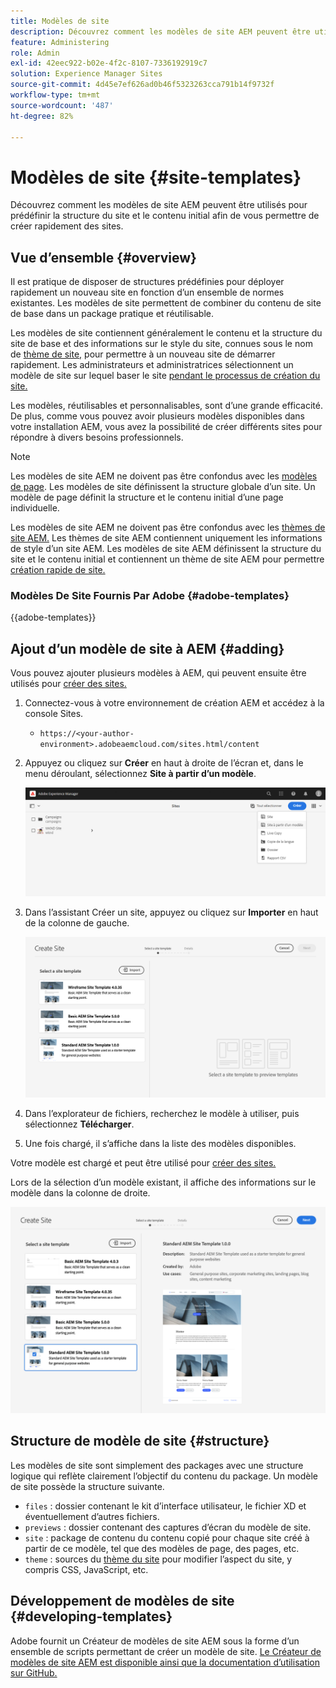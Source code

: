 ```yaml
---
title: Modèles de site
description: Découvrez comment les modèles de site AEM peuvent être utilisés pour prédéfinir la structure du site et le contenu initial afin de vous permettre de créer rapidement des sites.
feature: Administering
role: Admin
exl-id: 42eec922-b02e-4f2c-8107-7336192919c7
solution: Experience Manager Sites
source-git-commit: 4d45e7ef626ad0b46f5323263cca791b14f9732f
workflow-type: tm+mt
source-wordcount: '487'
ht-degree: 82%

---
```



# Modèles de site {#site-templates}

Découvrez comment les modèles de site AEM peuvent être utilisés pour prédéfinir la structure du site et le contenu initial afin de vous permettre de créer rapidement des sites.

## Vue d’ensemble {#overview}

Il est pratique de disposer de structures prédéfinies pour déployer rapidement un nouveau site en fonction d’un ensemble de normes existantes. Les modèles de site permettent de combiner du contenu de site de base dans un package pratique et réutilisable.

Les modèles de site contiennent généralement le contenu et la structure du site de base et des informations sur le style du site, connues sous le nom de [thème de site,](site-themes.md) pour permettre à un nouveau site de démarrer rapidement. Les administrateurs et administratrices sélectionnent un modèle de site sur lequel baser le site [pendant le processus de création du site.](create-site.md)

Les modèles, réutilisables et personnalisables, sont d’une grande efficacité. De plus, comme vous pouvez avoir plusieurs modèles disponibles dans votre installation AEM, vous avez la possibilité de créer différents sites pour répondre à divers besoins professionnels.

>[!NOTE]
>
>Les modèles de site AEM ne doivent pas être confondus avec les [modèles de page](/help/sites-cloud/authoring/page-editor/templates.md). Les modèles de site définissent la structure globale d’un site. Un modèle de page définit la structure et le contenu initial d’une page individuelle.
>
>Les modèles de site AEM ne doivent pas être confondus avec les [thèmes de site AEM.](site-themes.md) Les thèmes de site AEM contiennent uniquement les informations de style d’un site AEM. Les modèles de site AEM définissent la structure du site et le contenu initial et contiennent un thème de site AEM pour permettre [création rapide de site.](create-site.md)

### Modèles De Site Fournis Par Adobe {#adobe-templates}

{{adobe-templates}}

## Ajout d’un modèle de site à AEM {#adding}

Vous pouvez ajouter plusieurs modèles à AEM, qui peuvent ensuite être utilisés pour [créer des sites.](create-site.md)

1. Connectez-vous à votre environnement de création AEM et accédez à la console Sites.

   * `https://<your-author-environment>.adobeaemcloud.com/sites.html/content`

1. Appuyez ou cliquez sur **Créer** en haut à droite de l’écran et, dans le menu déroulant, sélectionnez **Site à partir d’un modèle**.

   ![Création d’un site à partir d’un modèle](../assets/create-site-from-template.png)

1. Dans l’assistant Créer un site, appuyez ou cliquez sur **Importer** en haut de la colonne de gauche.

   ![Assistant Création de site](../assets/site-creation-wizard.png)

1. Dans l’explorateur de fichiers, recherchez le modèle à utiliser, puis sélectionnez **Télécharger**.

1. Une fois chargé, il s’affiche dans la liste des modèles disponibles.

Votre modèle est chargé et peut être utilisé pour [créer des sites.](create-site.md)

Lors de la sélection d’un modèle existant, il affiche des informations sur le modèle dans la colonne de droite.

![Sélectionner un modèle](../assets/select-site-template.png)

## Structure de modèle de site {#structure}

Les modèles de site sont simplement des packages avec une structure logique qui reflète clairement l’objectif du contenu du package. Un modèle de site possède la structure suivante.

* `files` : dossier contenant le kit d’interface utilisateur, le fichier XD et éventuellement d’autres fichiers.
* `previews` : dossier contenant des captures d’écran du modèle de site.
* `site` : package de contenu du contenu copié pour chaque site créé à partir de ce modèle, tel que des modèles de page, des pages, etc.
* `theme` : sources du [thème du site](site-themes.md) pour modifier l’aspect du site, y compris CSS, JavaScript, etc.

## Développement de modèles de site {#developing-templates}

Adobe fournit un Créateur de modèles de site AEM sous la forme d’un ensemble de scripts permettant de créer un modèle de site. [Le Créateur de modèles de site AEM est disponible ainsi que la documentation d’utilisation sur GitHub.](https://github.com/adobe/aem-site-template-builder)
